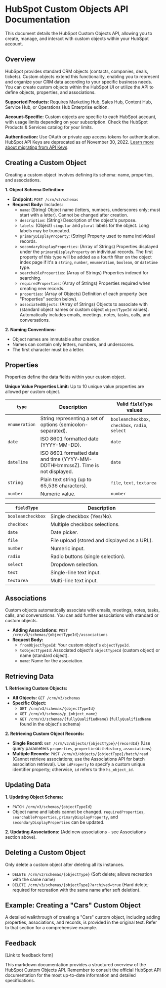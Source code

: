 # HubSpot Custom Objects API Documentation

This document details the HubSpot Custom Objects API, allowing you to create, manage, and interact with custom objects within your HubSpot account.

## Overview

HubSpot provides standard CRM objects (contacts, companies, deals, tickets).  Custom objects extend this functionality, enabling you to represent and organize your CRM data according to your specific business needs. You can create custom objects within the HubSpot UI or utilize the API to define objects, properties, and associations.

**Supported Products:**  Requires Marketing Hub, Sales Hub, Content Hub, Service Hub, or Operations Hub Enterprise edition.

**Account-Specific:** Custom objects are specific to each HubSpot account, with usage limits depending on your subscription. Check the HubSpot Products & Services catalog for your limits.

**Authentication:**  Use OAuth or private app access tokens for authentication. HubSpot API Keys are deprecated as of November 30, 2022.  [Learn more about migrating from API Keys](link-to-migration-guide-needed).


## Creating a Custom Object

Creating a custom object involves defining its schema: name, properties, and associations.

**1. Object Schema Definition:**

*   **Endpoint:** `POST /crm/v3/schemas`
*   **Request Body:**  Includes:
    *   `name`: (String) Object name (letters, numbers, underscores only; must start with a letter).  Cannot be changed after creation.
    *   `description`: (String) Description of the object's purpose.
    *   `labels`: (Object)  `singular` and `plural` labels for the object. Long labels may be truncated.
    *   `primaryDisplayProperty`: (String) Property used to name individual records.
    *   `secondaryDisplayProperties`: (Array of Strings) Properties displayed under the `primaryDisplayProperty` on individual records.  The first property of this type will be added as a fourth filter on the object index page if it's a `string`, `number`, `enumeration`, `boolean`, or `datetime` type.
    *   `searchableProperties`: (Array of Strings) Properties indexed for searching.
    *   `requiredProperties`: (Array of Strings) Properties required when creating new records.
    *   `properties`: (Array of Objects)  Definition of each property (see "Properties" section below).
    *   `associatedObjects`: (Array of Strings)  Objects to associate with (standard object names or custom object `objectTypeId` values).  Automatically includes emails, meetings, notes, tasks, calls, and conversations.


**2. Naming Conventions:**

*   Object names are immutable after creation.
*   Names can contain only letters, numbers, and underscores.
*   The first character must be a letter.


## Properties

Properties define the data fields within your custom object.

**Unique Value Properties Limit:** Up to 10 unique value properties are allowed per custom object.


| `type`       | Description                                                                 | Valid `fieldType` values          |
|--------------|-----------------------------------------------------------------------------|------------------------------------|
| `enumeration` | String representing a set of options (semicolon-separated).                   | `booleancheckbox`, `checkbox`, `radio`, `select` |
| `date`        | ISO 8601 formatted date (YYYY-MM-DD).                                        | `date`                             |
| `dateTime`    | ISO 8601 formatted date and time (YYYY-MM-DDTHH:mm:ssZ). Time is not displayed. | `date`                             |
| `string`      | Plain text string (up to 65,536 characters).                                | `file`, `text`, `textarea`         |
| `number`      | Numeric value.                                                              | `number`                           |


| `fieldType`      | Description                                                                                                 |
|-------------------|-------------------------------------------------------------------------------------------------------------|
| `booleancheckbox` | Single checkbox (Yes/No).                                                                                |
| `checkbox`        | Multiple checkbox selections.                                                                               |
| `date`            | Date picker.                                                                                                |
| `file`            | File upload (stored and displayed as a URL).                                                              |
| `number`          | Numeric input.                                                                                             |
| `radio`           | Radio buttons (single selection).                                                                         |
| `select`          | Dropdown selection.                                                                                         |
| `text`            | Single-line text input.                                                                                    |
| `textarea`        | Multi-line text input.                                                                                      |


## Associations

Custom objects automatically associate with emails, meetings, notes, tasks, calls, and conversations.  You can add further associations with standard or custom objects.

*   **Adding Associations:** `POST /crm/v3/schemas/{objectTypeId}/associations`
*   **Request Body:**
    *   `fromObjectTypeId`: Your custom object's `objectTypeId`.
    *   `toObjectTypeId`:  Associated object's `objectTypeId` (custom object) or name (standard object).
    *   `name`:  Name for the association.


## Retrieving Data

**1. Retrieving Custom Objects:**

*   **All Objects:** `GET /crm/v3/schemas`
*   **Specific Object:**
    *   `GET /crm/v3/schemas/{objectTypeId}`
    *   `GET /crm/v3/schemas/p_{object_name}`
    *   `GET /crm/v3/schemas/{fullyQualifiedName}` (`fullyQualifiedName` found in the object's schema)


**2. Retrieving Custom Object Records:**

*   **Single Record:** `GET /crm/v3/objects/{objectType}/{recordId}`  (Use query parameters `properties`, `propertiesWithHistory`, `associations`)
*   **Multiple Records:** `POST /crm/v3/objects/{objectType}/batch/read` (Cannot retrieve associations; use the Associations API for batch association retrieval).  Use `idProperty` to specify a custom unique identifier property; otherwise, `id` refers to the `hs_object_id`.



## Updating Data

**1. Updating Object Schema:**

*   `PATCH /crm/v3/schemas/{objectTypeId}`
*   Object name and labels cannot be changed.  `requiredProperties`, `searchableProperties`, `primaryDisplayProperty`, and `secondaryDisplayProperties` can be updated.


**2. Updating Associations:**  (Add new associations - see Associations section above).


## Deleting a Custom Object

Only delete a custom object after deleting all its instances.

*   `DELETE /crm/v3/schemas/{objectType}` (Soft delete; allows recreation with the same name)
*   `DELETE /crm/v3/schemas/{objectType}?archived=true` (Hard delete; required for recreation with the same name after soft deletion).


## Example: Creating a "Cars" Custom Object

A detailed walkthrough of creating a "Cars" custom object, including adding properties, associations, and records, is provided in the original text.  Refer to that section for a comprehensive example.


##  Feedback

[Link to feedback form]


This markdown documentation provides a structured overview of the HubSpot Custom Objects API.  Remember to consult the official HubSpot API documentation for the most up-to-date information and detailed specifications.
